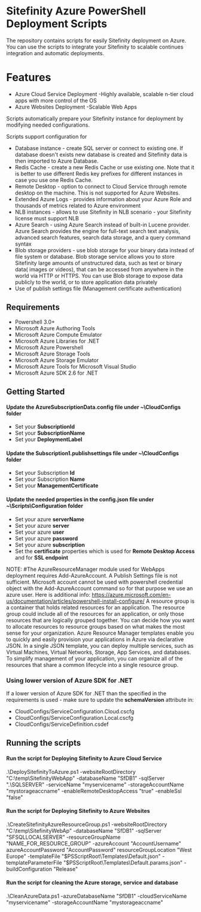 # Sitefinity Azure PowerShell Deployment Scripts

The repository contains scripts for easily Sitefinity deployment on Azure. You can use the scripts to integrate your Sitefinity to scalable continues integration and automatic deployments. 

# Features

- Azure Cloud Service Deployment -Highly available, scalable n-tier cloud apps with more control of the OS
- Azure Websites Deployment -Scalable Web Apps

Scripts automatically prepare your Sitefinity instance for deployment by modifying needed configurations. 

Scripts support configuration for
- Database instance - create SQL server or connect to existing one. If database doesn't exists new database is created and Sitefinity data is then imported to Azure Database.
- Redis Cache - create a new Redis Cache or use existing one. Note that it is better to use different Redis key prefixes for different instances in case you use one Redis Cache.
- Remote Desktop - option to connect to Cloud Service through remote desktop on the machine. This is not supported for Azure Websites.
- Extended Azure Logs - provides information about your Azure Role and thousands of metrics related to Azure environment
- NLB instances - allows to use Sitefinity in NLB scenario - your Sitefinity license must support NLB
- Azure Search - using Azure Search instead of built-in Lucene provider. Azure Search provides the engine for full-text search text analysis, advanced search features, search data storage, and a query command syntax
- Blob storage providers - use blob storage for your binary data instead of file system or database.  Blob storage service allows you to store Sitefinity large amounts of unstructured data, such as text or binary data( images or videos), that can be accessed from anywhere in the world via HTTP or HTTPS. You can use Blob storage to expose data publicly to the world, or to store application data privately
- Use of publish settings file (Management certificate authentication)

## Requirements
- Powershell 3.0+
- Microsoft Azure Authoring Tools
- Microsoft Azure Compute Emulator
- Microsoft Azure Libraries for .NET
- Microsoft Azure Powershell
- Microsoft Azure Storage Tools
- Microsoft Azure Storage Emulator
- Microsoft Azure Tools for Microsoft Visual Studio
- Microsoft Azure SDK 2.6 for .NET

## Getting Started

#### Update the **AzureSubscriptionData.config** file under **~\CloudConfigs** folder
 - Set your **SubscriptionId**
 - Set your **SubscriptionName**
 - Set your **DeploymentLabel**
 
#### Update the **Subscription1.publishsettings** file under **~\CloudConfigs** folder
 - Set your Subscription **Id**
 - Set your Subscription **Name**
 - Set your **ManagementCertificate**
 
#### Update the needed properties in the **config.json** file under **~\Scripts\Configuration** folder
- Set your azure **serverName**
- Set your azure **server**
- Set your azure **user**
- Set your azure **password**
- Set your azure **subscription**
- Set the **certificate** properties which is used for **Remote Desktop Access** and for **SSL endpoint**

NOTE: #The AzureResourceManager module used for WebApps deployment requires Add-AzureAccount. A Publish Settings file is not sufficient. Microsoft account cannot be used with powershell credential object with the Add-AzureAccount command so for that purpose we use an azure user. Here is additional info: https://azure.microsoft.com/en-us/documentation/articles/powershell-install-configure/
A resource group is a container that holds related resources for an application. The resource group could include all of the resources for an application, or only those resources that are logically grouped together. You can decide how you want to allocate resources to resource groups based on what makes the most sense for your organization. Azure Resource Manager templates enable you to quickly and easily provision your applications in Azure via declarative JSON. In a single JSON template, you can deploy multiple services, such as Virtual Machines, Virtual Networks, Storage, App Services, and databases. To simplify management of your application, you can organize all of the resources that share a common lifecycle into a single resource group.

### Using lower version of Azure SDK for .NET
If a lower version of Azure SDK for .NET than the specified in the requirements is used - make sure to update the **schemaVersion** attribute in:
-  CloudConfigs/ServiceConfiguration.Cloud.cscfg
-  CloudConfigs/ServiceConfiguration.Local.cscfg
-  CloudConfigs/ServiceDefinition.csdef

## Running the scripts

#### Run the script for Deploying Sitefinity to Azure Cloud Service

.\DeploySitefinityToAzure.ps1 -websiteRootDirectory "C:\temp\SitefinityWebApp" -databaseName "SfDB1" -sqlServer ".\SQLSERVER" -serviceName "myservicename" -storageAccountName "mystorageaccname" -enableRemoteDesktopAccess "true" -enableSsl "false"

#### Run the script for Deploying Sitefinity to Azure Websites

.\CreateSitefinityAzureResourceGroup.ps1 -websiteRootDirectory "C:\temp\SitefinityWebAp" -databaseName "SfDB1" -sqlServer "SFSQLLOCALSERVER" -resourceGroupName "NAME_FOR_RESOURCE_GROUP" -azureAccount "AccountUsername" azureAccountPassword "AccountPassword" resourceGroupLocation "West Europe" -templateFile  "$PSScriptRoot\Templates\Default.json" -templateParameterFile "$PSScriptRoot\Templates\Default.params.json" -buildConfiguration "Release"

#### Run the script for cleaning the Azure storage, service and database

.\CleanAzureData.ps1 -azureDatabaseName "SfDB1" -cloudServiceName "myservicename" -storageAccountName "mystorageaccname"
